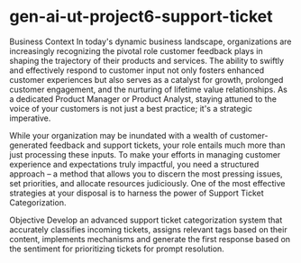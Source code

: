 # gen-ai-ut-project6-support-ticket

Business Context
In today's dynamic business landscape, organizations are increasingly recognizing the pivotal role customer feedback plays in shaping the trajectory of their products and services. The ability to swiftly and effectively respond to customer input not only fosters enhanced customer experiences but also serves as a catalyst for growth, prolonged customer engagement, and the nurturing of lifetime value relationships. As a dedicated Product Manager or Product Analyst, staying attuned to the voice of your customers is not just a best practice; it's a strategic imperative.

While your organization may be inundated with a wealth of customer-generated feedback and support tickets, your role entails much more than just processing these inputs. To make your efforts in managing customer experience and expectations truly impactful, you need a structured approach – a method that allows you to discern the most pressing issues, set priorities, and allocate resources judiciously. One of the most effective strategies at your disposal is to harness the power of Support Ticket Categorization.

Objective
Develop an advanced support ticket categorization system that accurately classifies incoming tickets, assigns relevant tags based on their content, implements mechanisms and generate the first response based on the sentiment for prioritizing tickets for prompt resolution.
